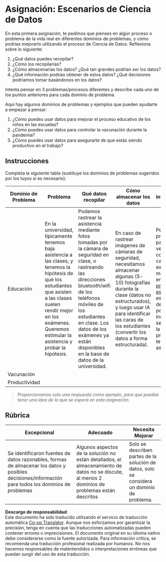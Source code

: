 <!--
CO_OP_TRANSLATOR_METADATA:
{
  "original_hash": "a8f79b9c0484c35b4f26e8aec7fc4d56",
  "translation_date": "2025-08-23T23:59:09+00:00",
  "source_file": "1-Introduction/01-defining-data-science/solution/assignment.md",
  "language_code": "es"
}
-->
# Asignación: Escenarios de Ciencia de Datos

En esta primera asignación, te pedimos que pienses en algún proceso o problema de la vida real en diferentes dominios de problemas, y cómo podrías mejorarlo utilizando el proceso de Ciencia de Datos. Reflexiona sobre lo siguiente:

1. ¿Qué datos puedes recopilar?
1. ¿Cómo los recopilarías?
1. ¿Cómo almacenarías los datos? ¿Qué tan grandes podrían ser los datos?
1. ¿Qué información podrías obtener de estos datos? ¿Qué decisiones podríamos tomar basándonos en los datos?

Intenta pensar en 3 problemas/procesos diferentes y describe cada uno de los puntos anteriores para cada dominio de problema.

Aquí hay algunos dominios de problemas y ejemplos que pueden ayudarte a empezar a pensar:

1. ¿Cómo puedes usar datos para mejorar el proceso educativo de los niños en las escuelas?
1. ¿Cómo puedes usar datos para controlar la vacunación durante la pandemia?
1. ¿Cómo puedes usar datos para asegurarte de que estás siendo productivo en el trabajo?

## Instrucciones

Completa la siguiente tabla (sustituye los dominios de problemas sugeridos por los tuyos si es necesario):

| Dominio de Problema | Problema | Qué datos recopilar | Cómo almacenar los datos | Qué información/decisiones podemos tomar | 
|---------------------|----------|---------------------|--------------------------|------------------------------------------|
| Educación | En la universidad, típicamente tenemos baja asistencia a las clases, y tenemos la hipótesis de que los estudiantes que asisten a las clases suelen rendir mejor en los exámenes. Queremos estimular la asistencia y probar la hipótesis. | Podemos rastrear la asistencia mediante fotos tomadas por la cámara de seguridad en clase, o rastreando las direcciones bluetooth/wifi de los teléfonos móviles de los estudiantes en clase. Los datos de los exámenes ya están disponibles en la base de datos de la universidad. | En caso de rastrear imágenes de cámaras de seguridad, necesitamos almacenar algunas (5-10) fotografías durante la clase (datos no estructurados), y luego usar IA para identificar las caras de los estudiantes (convertir los datos a forma estructurada). | Podemos calcular datos promedio de asistencia para cada estudiante y ver si hay alguna correlación con las calificaciones de los exámenes. Hablaremos más sobre correlación en la sección de [probabilidad y estadística](../../04-stats-and-probability/README.md). Para estimular la asistencia de los estudiantes, podemos publicar el índice de asistencia semanal en el portal de la escuela y sortear premios entre los que tengan mayor asistencia. |
| Vacunación | | | | |
| Productividad | | | | |

> *Proporcionamos solo una respuesta como ejemplo, para que puedas tener una idea de lo que se espera en esta asignación.*

## Rúbrica

Excepcional | Adecuado | Necesita Mejorar
--- | --- | -- |
Se identificaron fuentes de datos razonables, formas de almacenar los datos y posibles decisiones/información para todos los dominios de problemas | Algunos aspectos de la solución no están detallados, el almacenamiento de datos no se discute, al menos 2 dominios de problemas están descritos | Solo se describen partes de la solución de datos, solo se considera un dominio de problema.

**Descargo de responsabilidad**:  
Este documento ha sido traducido utilizando el servicio de traducción automática [Co-op Translator](https://github.com/Azure/co-op-translator). Aunque nos esforzamos por garantizar la precisión, tenga en cuenta que las traducciones automatizadas pueden contener errores o imprecisiones. El documento original en su idioma nativo debe considerarse como la fuente autorizada. Para información crítica, se recomienda una traducción profesional realizada por humanos. No nos hacemos responsables de malentendidos o interpretaciones erróneas que puedan surgir del uso de esta traducción.